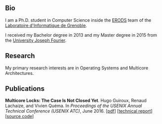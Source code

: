 ## Bio

I am a Ph.D. student in Computer Science inside the [ERODS](http://erods.imag.fr/) team of the [Laboratoire d'Informatique de Grenoble](http://lig.imag.fr/).

I received my Bachelor degree in 2013 and my Master degree in 2015 from the [University Joseph Fourier](https://www.ujf-grenoble.fr/).

## Research

My primary research interests are in Operating Systems and Multicore Architectures.

## Publications

**Multicore Locks: The Case Is Not Closed Yet**. Hugo Guiroux, Renaud Lachaize, and Vivien Quéma. In *Proceedings of the USENIX Annual Technical Conference (USENIX ATC)*, June 2016.
[[pdf](assets/multicore_locks_atc16.pdf)] [[technical report](assets/multicore_locks_techrep.pdf)] [[source code](https://www.github.com/multicore-locks/litl)]
